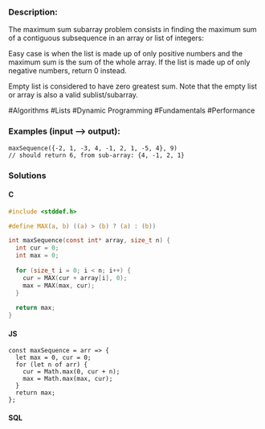 ### Description:

The maximum sum subarray problem consists in finding the maximum sum of a contiguous subsequence in an array or list of integers:

Easy case is when the list is made up of only positive numbers and the maximum sum is the sum of the whole array. If the list is made up of only negative numbers, return 0 instead.

Empty list is considered to have zero greatest sum. Note that the empty list or array is also a valid sublist/subarray.

\#Algorithms \#Lists \#Dynamic Programming \#Fundamentals \#Performance

### Examples (input --> output):

```
maxSequence({-2, 1, -3, 4, -1, 2, 1, -5, 4}, 9)
// should return 6, from sub-array: {4, -1, 2, 1}
```

### Solutions

#### C 

```C
#include <stddef.h>

#define MAX(a, b) ((a) > (b) ? (a) : (b))

int maxSequence(const int* array, size_t n) {
  int cur = 0;
  int max = 0;
  
  for (size_t i = 0; i < n; i++) {
    cur = MAX(cur + array[i], 0);
    max = MAX(max, cur);
  }
  
  return max;
}
```

#### JS

```JS
const maxSequence = arr => {
  let max = 0, cur = 0;
  for (let n of arr) {
    cur = Math.max(0, cur + n);
    max = Math.max(max, cur);
  }
  return max;
};

```

#### SQL

```SQL

```
